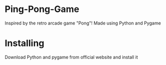 # Ping-Pong-Game
Inspired by the retro arcade game "Pong"!
Made using Python and Pygame 
# Installing
Download Python and pygame from official website and install it 
